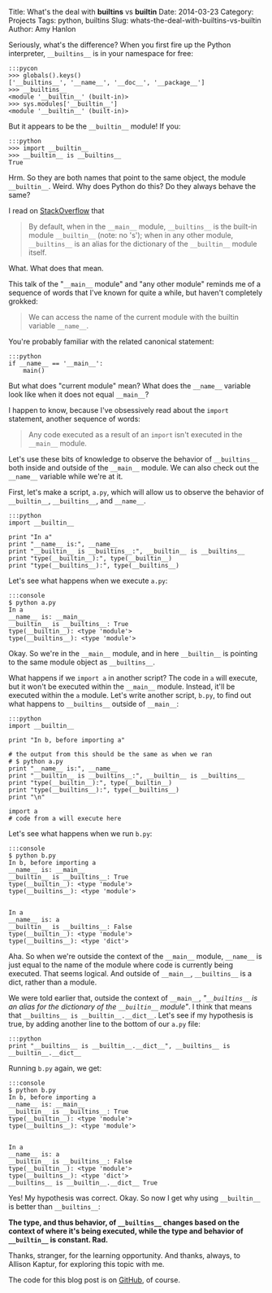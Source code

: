 Title: What's the deal with __builtins__ vs __builtin__
Date: 2014-03-23
Category: Projects
Tags: python, builtins
Slug: whats-the-deal-with-builtins-vs-builtin
Author: Amy Hanlon

Seriously, what's the difference? When you first fire up the Python interpreter, `__builtins__` is in your namespace for free:

    :::pycon
    >>> globals().keys()
    ['__builtins__', '__name__', '__doc__', '__package__']
    >>> __builtins__
    <module '__builtin__' (built-in)>
    >>> sys.modules['__builtin__']
    <module '__builtin__' (built-in)>

But it appears to be the `__builtin__` module! If you:

    :::python
    >>> import __builtin__
    >>> __builtin__ is __builtins__
    True

Hrm. So they are both names that point to the same object, the module `__builtin__`. Weird. Why does Python do this? Do they always behave the same?

I read on [StackOverflow](http://stackoverflow.com/questions/11181519/python-whats-the-difference-between-builtin-and-builtins) that

> By default, when in the `__main__` module, `__builtins__` is the built-in module `__builtin__` (note: no 's'); when in any other module, `__builtins__` is an alias for the dictionary of the `__builtin__` module itself.

What. What does that mean. 

This talk of the "`__main__` module" and "any other module" reminds me of a sequence of words that I've known for quite a while, but haven't completely grokked:

> We can access the name of the current module with the builtin variable `__name__`. 

You're probably familiar with the related canonical statement:

    :::python
    if __name__ == '__main__':
        main()

But what does "current module" mean? What does the `__name__` variable look like when it does not equal `__main__`?

I happen to know, because I've obsessively read about the `import` statement, another sequence of words: 

> Any code executed as a result of an `import` isn't executed in the `__main__` module. 

Let's use these bits of knowledge to observe the behavior of `__builtins__` both inside and outside of the `__main__` module. We can also check out the `__name__` variable while we're at it.

First, let's make a script, `a.py`, which will allow us to observe the behavior of `__builtin__`, `__builtins__`, and `__name__`.

    :::python
    import __builtin__

    print "In a"
    print "__name__ is:", __name__
    print "__builtin__ is __builtins__:", __builtin__ is __builtins__
    print "type(__builtin__):", type(__builtin__)
    print "type(__builtins__):", type(__builtins__)

Let's see what happens when we execute `a.py`:
    
    :::console
    $ python a.py
    In a
    __name__ is: __main__
    __builtin__ is __builtins__: True
    type(__builtin__): <type 'module'>
    type(__builtins__): <type 'module'>

Okay. So we're in the `__main__` module, and in here `__builtin__` is pointing to the same module object as `__builtins__`. 

What happens if we `import a` in another script? The code in `a` will execute, but it won't be executed within the `__main__` module. Instead, it'll be executed within the `a` module. Let's write another script, `b.py`, to find out what happens to `__builtins__` outside of `__main__`:

    :::python
    import __builtin__

    print "In b, before importing a"

    # the output from this should be the same as when we ran
    # $ python a.py
    print "__name__ is:", __name__
    print "__builtin__ is __builtins__:", __builtin__ is __builtins__
    print "type(__builtin__):", type(__builtin__)
    print "type(__builtins__):", type(__builtins__)
    print "\n"

    import a
    # code from a will execute here

Let's see what happens when we run `b.py`:

    :::console
    $ python b.py
    In b, before importing a
    __name__ is: __main__
    __builtin__ is __builtins__: True
    type(__builtin__): <type 'module'>
    type(__builtins__): <type 'module'>


    In a
    __name__ is: a
    __builtin__ is __builtins__: False
    type(__builtin__): <type 'module'>
    type(__builtins__): <type 'dict'>

Aha. So when we're outside the context of the `__main__` module, `__name__` is just equal to the name of the module where code is currently being executed. That seems logical. And outside of `__main__`, `__builtins__` is a dict, rather than a module. 

We were told earlier that, outside the context of `__main__`, *"`__builtins__` is an alias for the dictionary of the `__builtin__` module"*. I think that means that `__builtins__ is __builtin__.__dict__`. Let's see if my hypothesis is true, by adding another line to the bottom of our `a.py` file:
    
    :::python
    print "__builtins__ is __builtin__.__dict__", __builtins__ is __builtin__.__dict__

Running `b.py` again, we get:

    :::console
    $ python b.py
    In b, before importing a
    __name__ is: __main__
    __builtin__ is __builtins__: True
    type(__builtin__): <type 'module'>
    type(__builtins__): <type 'module'>


    In a
    __name__ is: a
    __builtin__ is __builtins__: False
    type(__builtin__): <type 'module'>
    type(__builtins__): <type 'dict'>
    __builtins__ is __builtin__.__dict__ True

Yes! My hypothesis was correct. Okay. So now I get why using `__builtin__` is better than `__builtins__`: 

**The type, and thus behavior, of `__builtins__` changes based on the context of where it's being executed, while the type and behavior of `__builtin__` is constant. Rad.**

Thanks, stranger, for the learning opportunity. And thanks, always, to Allison Kaptur, for exploring this topic with me.

The code for this blog post is on [GitHub](https://github.com/amygdalama/builtins), of course.